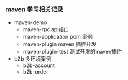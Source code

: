### maven 学习相关记录
- maven-demo 
    - maven-rpc  api接口
    - maven-application pom 案例
    - maven-plugin maven 插件开发
    - maven-plugin-test 测试开发的maven插件
- b2b 多环境案例
    - b2b-account
    - b2b-order